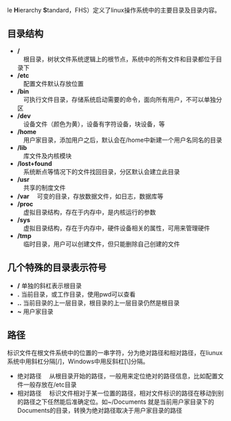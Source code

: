 le **H**ierarchy **S**tandard，FHS）定义了linux操作系统中的主要目录及目录内容。
## 目录结构
* **/**  
　根目录，树状文件系统逻辑上的根节点，系统中的所有文件和目录都位于目录下
* **/etc**  
　配置文件默认存放位置
* **/bin**  
　可执行文件目录，存储系统启动需要的命令，面向所有用户，不可以单独分区
* **/dev**  
　设备文件（颜色为黄），设备有字符设备，块设备，等
* **/home**  
　用户家目录，添加用户之后，默认会在/home中新建一个用户名同名的目录    
* **/lib**  
　库文件及内核模块
* **/lost+found**   
　系统断点等情况下的文件找回目录，分区默认会建立此目录
* **/usr**  
　共享的制度文件
* **/var** 
　可变的目录，存放数据文件，如日志，数据库等
* **/proc**  
　虚拟目录结构，存在于内存中，是内核运行的参数
* **/sys**  
　虚拟目录结构，存在于内存中，硬件设备相关的属性，可用来管理硬件
* **/tmp**  
　临时目录，用户可以创建文件，但只能删除自己创建的文件

## 几个特殊的目录表示符号
* **/** 单独的斜杠表示根目录
* **.** 当前目录，或工作目录，使用pwd可以查看
* **..** 当前目录的上一层目录，根目录的上一层目录仍然是根目录
* **~**  用户家目录  

## 路径
标识文件在根文件系统中的位置的一串字符，分为绝对路径和相对路径，在liunux系统中用斜杠分隔[/]，Windows中用反斜杠[\\]分隔。  
* 绝对路径
　从根目录开始的路径，一般用来定位绝对的路径信息，比如配置文件一般存放在/etc目录
* 相对路径
　标识文件相对于某一位置的路径，相对文件标识的路径在移动到别的路径之下任然能后准确定位。如~/Documents 就是当前用户家目录下的Documents的目录，转换为绝对路径取决于用户家目录的路径

